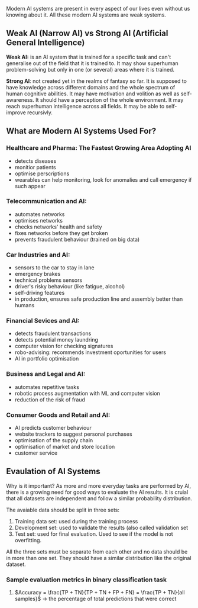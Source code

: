 Modern AI systems are present in every aspect of our lives even without us knowing about it. All these modern AI systems are weak systems. 

## Weak AI (Narrow AI) vs Strong AI (Artificial General Intelligence) 
**Weak AI:** is an AI system that is trained for a specific task and can't generalise out of the field that it is trained to. It may show superhuman problem-solving but only in one (or several) areas where it is trained. 

**Strong AI**: not created yet in the realms of fantasy so far. It is supposed to have knowledge across different domains and the whole spectrum of human cognitive abilities. It may have motivation and volition as well as self-awareness. It should have a perception of the whole environment. It may reach superhuman intelligence across all fields. It may be able to self-improve recursivly. 

## What are Modern AI Systems Used For? 

### Healthcare and Pharma: The Fastest Growing Area Adopting AI
- detects diseases
- monitior patients
- optimise perscriptions
- wearables can help monitoring, look for anomalies and call emergency if such appear

### Telecommunication and AI: 
- automates networks
- optimises networks
- checks networks' health and safety
- fixes networks before they get broken
- prevents fraudulent behaviour (trained on big data)

### Car Industries and AI: 
- sensors to the car to stay in lane
- emergency brakes
- technical problems sensors
- driver's risky behaviour (like fatigue, alcohol)
- self-driving features
- in production, ensures safe production line and assembly better than humans

### Financial Sevices and AI: 
- detects fraudulent transactions
- detects potential money laundring
- computer vision for checking signatures
- robo-advising: recommends investment oportunities for users
- AI in portfolio optimisation

### Business and Legal and AI: 
- automates repetitive tasks
- robotic process augmentation with ML and computer vision
- reduction of the risk of fraud

### Consumer Goods and Retail and AI: 
- AI predicts customer behaviour
- website trackers to suggest personal purchases
- optimisation of the supply chain
- optimisation of market and store location
- customer service

## Evaulation of AI Systems 
Why is it important? As more and more everyday tasks are performed by AI, there is a growing need for good ways to evaluate the AI results. It is cruial that all datasets are independent and follow a similar probability distribution. 

The avaiable data should be split in three sets: 
1. Training data set: used during the training process
2. Development set: used to validate the results (also called validation set
3. Test set: used for final evaluation. Used to see if the model is not overfitting.

All the three sets must be separate from each other and no data should be in more than one set. They should have a similar distribution like the original dataset. 

### Sample evaluation metrics in binary classification task
1.  $Accuracy = \frac{TP + TN}{TP + TN + FP + FN} = \frac{TP + TN}{all samples}$ -> the percentage of total predictions that were correct
